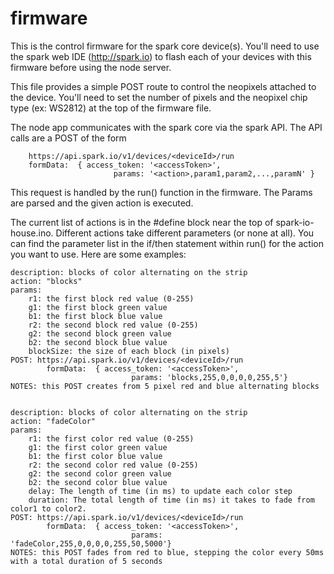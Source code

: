 firmware
========

This is the control firmware for the spark core device(s).  You'll need to use the spark web IDE (http://spark.io) to flash each of your devices with this firmware before using the node server.

This file provides a simple POST route to control the neopixels attached to the device.  You'll need to set the number of pixels and the neopixel chip type (ex: WS2812) at the top of the firmware file.  

The node app communicates with the spark core via the spark API.  The API calls are a POST of the form 
```	
	https://api.spark.io/v1/devices/<deviceId>/run
	formData:  { access_token: '<accessToken>',
	                   params: '<action>,param1,param2,...,paramN' }
```

This request is handled by the run() function in the firmware.  The Params are parsed and the given action is executed.

The current list of actions is in the #define block near the top of spark-io-house.ino.  Different actions take different parameters (or none at all).  You can find the parameter list in the if/then statement within run() for the action you want to use.  Here are some examples:

```
description: blocks of color alternating on the strip
action: "blocks"
params: 
	r1: the first block red value (0-255)
	g1: the first block green value 
	b1: the first block blue value
	r2: the second block red value (0-255)
	g2: the second block green value 
	b2: the second block blue value
	blockSize: the size of each block (in pixels)
POST: https://api.spark.io/v1/devices/<deviceId>/run
		formData:  { access_token: '<accessToken>',
  					       params: 'blocks,255,0,0,0,0,255,5'}
NOTES: this POST creates from 5 pixel red and blue alternating blocks


description: blocks of color alternating on the strip
action: "fadeColor"
params: 
	r1: the first color red value (0-255)
	g1: the first color green value 
	b1: the first color blue value
	r2: the second color red value (0-255)
	g2: the second color green value 
	b2: the second color blue value
	delay: The length of time (in ms) to update each color step
	duration: The total length of time (in ms) it takes to fade from color1 to color2.
POST: https://api.spark.io/v1/devices/<deviceId>/run
		formData:  { access_token: '<accessToken>',
  					       params: 'fadeColor,255,0,0,0,0,255,50,5000'}
NOTES: this POST fades from red to blue, stepping the color every 50ms with a total duration of 5 seconds
```
